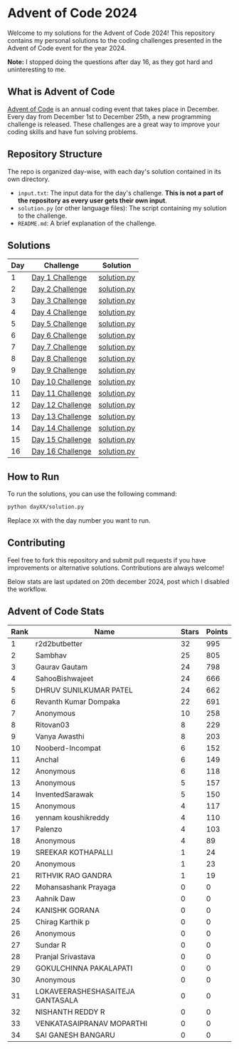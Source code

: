 # Advent of Code 2024

Welcome to my solutions for the Advent of Code 2024! This repository contains my personal solutions to the coding challenges presented in the Advent of Code event for the year 2024.

__Note:__ I stopped doing the questions after day 16, as they got hard and uninteresting to me.

## What is Advent of Code

[Advent of Code](https://adventofcode.com/) is an annual coding event that takes place in December. Every day from December 1st to December 25th, a new programming challenge is released. These challenges are a great way to improve your coding skills and have fun solving problems.

## Repository Structure

The repo is organized day-wise, with each day's solution contained in its own directory.

- `input.txt`: The input data for the day's challenge. **This is not a part of the repository as every user gets their own input**.
- `solution.py` (or other language files): The script containing my solution to the challenge.
- `README.md`: A brief explanation of the challenge.
## Solutions

| Day | Challenge | Solution |
| --- | --------- | -------- |
| 1   | [Day 1 Challenge](https://adventofcode.com/2024/day/1) | [solution.py](./day01/day1.py) |
| 2   | [Day 2 Challenge](https://adventofcode.com/2024/day/2) | [solution.py](./day02/day2.py) |
| 3   | [Day 3 Challenge](https://adventofcode.com/2024/day/3) | [solution.py](./day03/day3.py) |
| 4   | [Day 4 Challenge](https://adventofcode.com/2024/day/4) | [solution.py](./day04/day4.py) |
| 5   | [Day 5 Challenge](https://adventofcode.com/2024/day/5) | [solution.py](./day05/day5.py) |
| 6   | [Day 6 Challenge](https://adventofcode.com/2024/day/6) | [solution.py](./day06/day6.py) |
| 7   | [Day 7 Challenge](https://adventofcode.com/2024/day/7) | [solution.py](./day07/day7.py) |
| 8   | [Day 8 Challenge](https://adventofcode.com/2024/day/8) | [solution.py](./day08/day8.py) |
| 9   | [Day 9 Challenge](https://adventofcode.com/2024/day/9) | [solution.py](./day09/day9.py) |
| 10   | [Day 10 Challenge](https://adventofcode.com/2024/day/10) | [solution.py](./day10/day10.py) |
| 11   | [Day 11 Challenge](https://adventofcode.com/2024/day/11) | [solution.py](./day06/day11.py) |
| 12  | [Day 12 Challenge](https://adventofcode.com/2024/day/12) | [solution.py](./day07/day12.py) |
| 13  | [Day 13 Challenge](https://adventofcode.com/2024/day/13) | [solution.py](./day08/day13.py) |
| 14  | [Day 14 Challenge](https://adventofcode.com/2024/day/14) | [solution.py](./day09/day14.py) |
| 15   | [Day 15 Challenge](https://adventofcode.com/2024/day/15) | [solution.py](./day10/day15.py) |
| 16   | [Day 16 Challenge](https://adventofcode.com/2024/day/16) | [solution.py](./day10/day16.py) |


## How to Run

To run the solutions, you can use the following command:

```bash
python dayXX/solution.py
```

Replace `XX` with the day number you want to run.

## Contributing
Feel free to fork this repository and submit pull requests if you have improvements or alternative solutions. Contributions are always welcome!

Below stats are last updated on 20th december 2024, post which I disabled the workflow.
<!-- AOC-STATS-START -->
## Advent of Code Stats

| Rank | Name | Stars | Points |
|------|------|-------|--------|
| 1 | r2d2butbetter | 32 | 995 |
| 2 | Sambhav | 25 | 805 |
| 3 | Gaurav Gautam | 24 | 798 |
| 4 | SahooBishwajeet | 24 | 666 |
| 5 | DHRUV SUNILKUMAR PATEL | 24 | 662 |
| 6 | Revanth Kumar Dompaka | 22 | 691 |
| 7 | Anonymous | 10 | 258 |
| 8 | Ritovan03 | 8 | 229 |
| 9 | Vanya Awasthi  | 8 | 203 |
| 10 | Nooberd-Incompat | 6 | 152 |
| 11 | Anchal | 6 | 149 |
| 12 | Anonymous | 6 | 118 |
| 13 | Anonymous | 5 | 157 |
| 14 | InventedSarawak | 5 | 150 |
| 15 | Anonymous | 4 | 117 |
| 16 | yennam koushikreddy | 4 | 110 |
| 17 | Palenzo | 4 | 103 |
| 18 | Anonymous | 4 | 89 |
| 19 | SREEKAR KOTHAPALLI | 1 | 24 |
| 20 | Anonymous | 1 | 23 |
| 21 | RITHVIK RAO GANDRA | 1 | 19 |
| 22 | Mohansashank Prayaga | 0 | 0 |
| 23 | Aahnik Daw | 0 | 0 |
| 24 | KANISHK GORANA | 0 | 0 |
| 25 | Chirag Karthik p | 0 | 0 |
| 26 | Anonymous | 0 | 0 |
| 27 | Sundar R | 0 | 0 |
| 28 | Pranjal Srivastava | 0 | 0 |
| 29 | GOKULCHINNA PAKALAPATI | 0 | 0 |
| 30 | Anonymous | 0 | 0 |
| 31 | LOKAVEERASHESHASAITEJA GANTASALA | 0 | 0 |
| 32 | NISHANTH REDDY R | 0 | 0 |
| 33 | VENKATASAIPRANAV MOPARTHI | 0 | 0 |
| 34 | SAI GANESH BANGARU | 0 | 0 |
<!-- AOC-STATS-END -->

